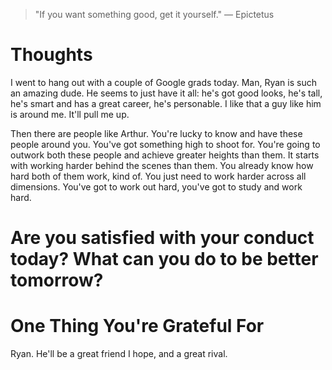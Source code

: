 
> \"If you want something good, get it yourself.\" — Epictetus

# Thoughts
I went to hang out with a couple of Google grads today. Man, Ryan is such an amazing dude. He seems to just have it all: he's got good looks, he's tall, he's smart and has a great career, he's personable. I like that a guy like him is around me. It'll pull me up. 

Then there are people like Arthur. You're lucky to know and have these people around you. You've got something high to shoot for. You're going to outwork both these people and achieve greater heights than them. It starts with working harder behind the scenes than them. You already know how hard both of them work, kind of. You just need to work harder across all dimensions. You've got to work out hard, you've got to study and work hard.

# Are you satisfied with your conduct today? What can you do to be better tomorrow?

# One Thing You're Grateful For
Ryan. He'll be a great friend I hope, and a great rival.
